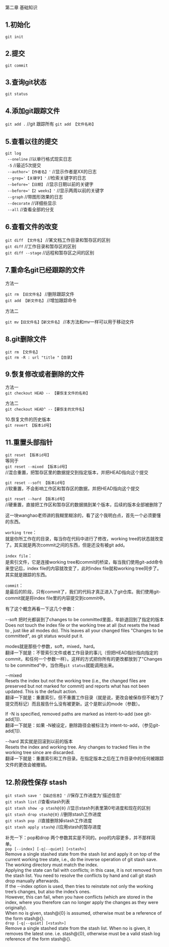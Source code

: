 第二章 基础知识

1.初始化
---  

`git init`

2.提交
---  

`git commit`

3.查询git状态
---  

`git status`  

4.添加git跟踪文件
---  

`git add .` //git 跟踪所有
`git add 【文件名称】`

5.查看以往的提交
---  

`git log`  
` --oneline`  //以单行格式现实日志  
` -5`  //最近5次提交  
` --author='【作者名】'`  //显示作者是XX的日志  
` --grep='【关键字】'`  //检索关键字的日志  
` --before='【日期】`  //显示日期以前的关键字  
` --before='【2 weeks】'`  //显示两周以前的关键字  
` --graph`  //带图形效果的日志  
` --decorate`  //详细些显示  
` --all`  //查看全部的分支  

6.查看文件的改变
---  

`git diff 【文件名】`  //某文档工作目录和暂存区的区别  
`git diff`  //工作目录和暂存区的区别  
`git diff --stage`  //远程和暂存区之间的区别  

7.重命名git已经跟踪的文件
---  
方法一

`git rm 【旧文件名】`  //删除跟踪文件  
`git add 【新文件名】`  //增加跟踪命令  

方法二

`git mv【旧文件名】【新文件名】` //本方法和mv一样可以用于移动文件  

8.git删除文件
---  

`git rm 【文件名】`    
`git rm -R : url "title "【目录】`  

9.恢复修改或者删除的文件  
---    

方法一    
`git checkout HEAD -- 【要恢复文件的名称】`  

方法二  
`git checkout HEAD^ --【要恢复的文件名】`  
  
10.恢复文件的历史版本  
`git revert 【版本id号】  `  
  
11.重置头部指针  
---    

`git reset 【版本id号】`  
等同于  
`git reset --mixed 【版本id号】`  
//混合重置，把暂存区里的数据提交到指定版本，并把HEAD指向这个提交  
  
`git reset --soft 【版本id号】`  
//软重置，不会影响工作区和暂存区的数据，并把HEAD指向这个提交  
  
`git reset --hard 【版本id号】`  
//硬重置，直接把工作区和暂存区的数据搞到某个版本，后续的版本全部被删除了  
  
这一块wanghao老师讲的我糊里糊涂的，看了这个我明白点，首先一个必须要懂的东西。  

`working tree`：  
就是你所工作在的目录，每当你在代码中进行了修改，working tree的状态就改变了。其实就是两次commit之间的东西，但是还没有被git add。  
  
`index file`：  
是索引文件，它是连接working tree和commit的桥梁，每当我们使用git-add命令来登记后，index file的内容就改变了，此时index file就和working tree同步了。其实就是跟踪的东西。  
  
`commit`：  
是最后的阶段，只有commit了，我们的代码才真正进入了git仓库。我们使用git-commit就是将index file里的内容提交到commit中。  
  
  
有了这个概念再看一下这几个参数：

--soft 把时光都装到了changes to be committed里面，年龄退回到了指定的版本  
Does not touch the index file or the working tree at all (but resets the head to <commit>, just like all modes do). This leaves all your changed files "Changes to be committed", as git status would put it.  
  
modes就是那些个参数，soft，mixed，hard。  
翻译一下就是：不管索引文件或者工作目录的事儿（但把HEAD指针指向指定的commit，和任何一个参数一样）。这样的方式把你所有的更改都放到了"Changes to be committed"中，当你用`git status`就能调用出来。  

--mixed  
Resets the index but not the working tree (i.e., the changed files are preserved but not marked for commit) and reports what has not been updated. This is the default action.  
翻译一下就是：重置索引，但不重置工作目录（就是说，更改会被保存但不被为了提交而标记）而且报告什么没有被更新。这个是默认的mode（参数）。  

If -N is specified, removed paths are marked as intent-to-add (see git-add[1]).  
翻译一下就是：如果 -N被设定，删除路径会被标注为 intent-to-add，（参见git-add[1]).  

--hard 其实就是回滚到以前的版本  
Resets the index and working tree. Any changes to tracked files in the working tree since <commit> are discarded.  
翻译一下就是：重置索引和工作目录。在指定版本之后在工作目录中的任何被跟踪文件的更改会被撤销。  

12.阶段性保存 stash
---  

`git stash save '【描述信息】'`  //保存工作进度为'描述信息'  
`git stash list`  //查看stash列表  
`git stash show -p stash@{0}`  //显示stash列表里第0号进度和现在的区别  
`git stash drop stash@{0}`  //删除stash工作进度  
`git stash pop `  //直接删除掉stash工作进度  
`git stash apply stash@` //应用stash的暂存进度  

补充一下：pop和drop 两个参数其实是不同的。pop的内容更多，并不那样简单。  
`pop [--index] [-q|--quiet] [<stash>]`  
Remove a single stashed state from the stash list and apply it on top of the current working tree state, i.e., do the inverse operation of git stash save. The working directory must match the index.  
Applying the state can fail with conflicts; in this case, it is not removed from the stash list. You need to resolve the conflicts by hand and call git stash drop manually afterwards.  
If the --index option is used, then tries to reinstate not only the working tree’s changes, but also the index’s ones.  
However, this can fail, when you have conflicts (which are stored in the index, where you therefore can no longer apply the changes as they were originally).  
When no <stash> is given, stash@{0} is assumed, otherwise <stash> must be a reference of the form stash@{<revision>}.  
`drop [-q|--quiet] [<stash>]`  
Remove a single stashed state from the stash list. When no <stash> is given, it removes the latest one. i.e.  stash@{0},
otherwise <stash> must be a valid stash log reference of the form stash@{<revision>}.  
